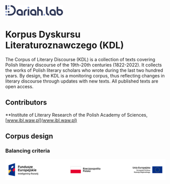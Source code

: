 ![alt text](https://github.com/CHC-Computations/Harmonize/blob/main/logo-1.png?raw=true)
# Korpus Dyskursu Literaturoznawczego (KDL)

The Corpus of Literary Discourse (KDL) is a collection of texts covering Polish literary discourse of the 19th-20th centuries (1822-2022). It collects the works of Polish literary scholars who wrote during the last two hundred years. By design, the KDL is a monitoring corpus, thus reflecting changes in literary discourse through updates with new texts. All published texts are open access.

## Contributors

**Institute of Literary Research of the Polish Academy of Sciences, [www.ibl.waw.pl](www.ibl.waw.pl)

## Corpus design

### Balancing criteria
![alt_text](https://github.com/CHC-Computations/Harmonize/blob/main/Zrzut%20ekranu%202022-12-19%20o%2017.48.49.png?raw=true)
